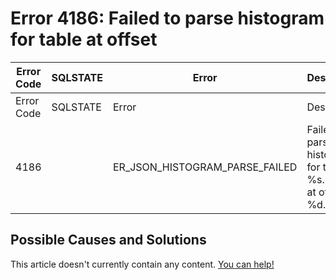 
# Error 4186: Failed to parse histogram for table at offset


| Error Code | SQLSTATE | Error | Description |
| --- | --- | --- | --- |
| Error Code | SQLSTATE | Error | Description |
| 4186 |  | ER_JSON_HISTOGRAM_PARSE_FAILED | Failed to parse histogram for table %s.%s: %s at offset %d. |




## Possible Causes and Solutions


This article doesn't currently contain any content. [You can help!](/kb/en/writing-and-editing-knowledge-base-articles/)

